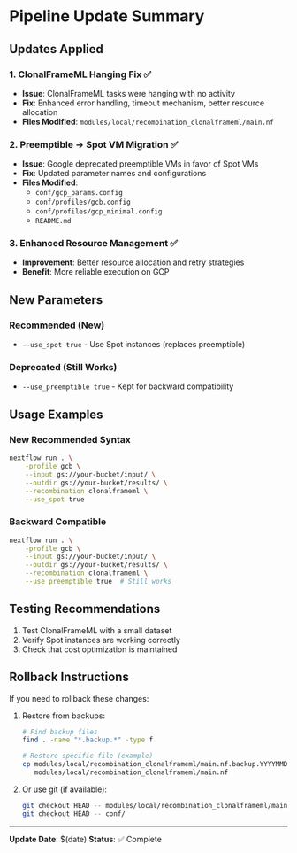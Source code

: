 # Pipeline Update Summary

## Updates Applied

### 1. ClonalFrameML Hanging Fix ✅
- **Issue**: ClonalFrameML tasks were hanging with no activity
- **Fix**: Enhanced error handling, timeout mechanism, better resource allocation
- **Files Modified**: `modules/local/recombination_clonalframeml/main.nf`

### 2. Preemptible → Spot VM Migration ✅
- **Issue**: Google deprecated preemptible VMs in favor of Spot VMs
- **Fix**: Updated parameter names and configurations
- **Files Modified**: 
  - `conf/gcp_params.config`
  - `conf/profiles/gcb.config`
  - `conf/profiles/gcp_minimal.config`
  - `README.md`

### 3. Enhanced Resource Management ✅
- **Improvement**: Better resource allocation and retry strategies
- **Benefit**: More reliable execution on GCP

## New Parameters

### Recommended (New)
- `--use_spot true` - Use Spot instances (replaces preemptible)

### Deprecated (Still Works)
- `--use_preemptible true` - Kept for backward compatibility

## Usage Examples

### New Recommended Syntax
```bash
nextflow run . \
    -profile gcb \
    --input gs://your-bucket/input/ \
    --outdir gs://your-bucket/results/ \
    --recombination clonalframeml \
    --use_spot true
```

### Backward Compatible
```bash
nextflow run . \
    -profile gcb \
    --input gs://your-bucket/input/ \
    --outdir gs://your-bucket/results/ \
    --recombination clonalframeml \
    --use_preemptible true  # Still works
```

## Testing Recommendations

1. Test ClonalFrameML with a small dataset
2. Verify Spot instances are working correctly
3. Check that cost optimization is maintained

## Rollback Instructions

If you need to rollback these changes:

1. Restore from backups:
   ```bash
   # Find backup files
   find . -name "*.backup.*" -type f
   
   # Restore specific file (example)
   cp modules/local/recombination_clonalframeml/main.nf.backup.YYYYMMDD_HHMMSS \
      modules/local/recombination_clonalframeml/main.nf
   ```

2. Or use git (if available):
   ```bash
   git checkout HEAD -- modules/local/recombination_clonalframeml/main.nf
   git checkout HEAD -- conf/
   ```

---
**Update Date**: $(date)
**Status**: ✅ Complete
